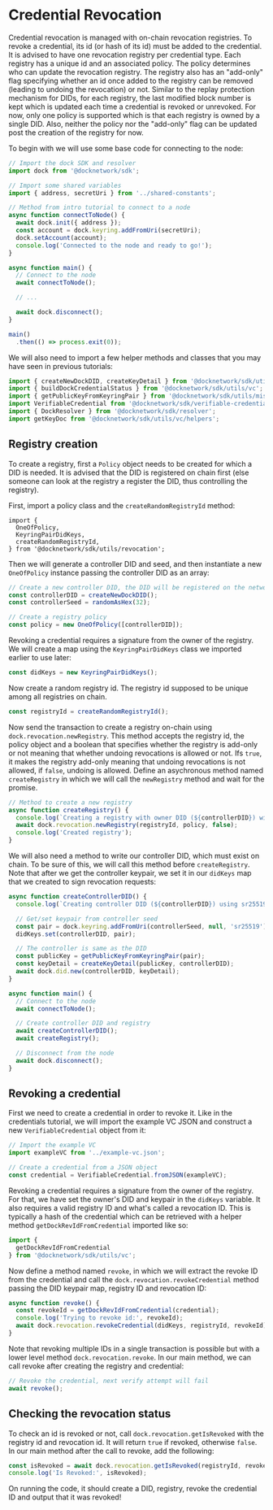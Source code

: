# Credential Revocation
Credential revocation is managed with on-chain revocation registries. To revoke a credential, its id (or hash of its id) must be added to the credential. It is advised to have one revocation registry per credential type. Each registry has a unique id and an associated policy. The policy determines who can update the revocation registry. The registry also has an "add-only" flag specifying whether an id once added to the registry can be removed (leading to undoing the revocation) or not. Similar to the replay protection mechanism for DIDs, for each registry, the last modified block number is kept which is updated each time a credential is revoked or unrevoked. For now, only one policy is supported which is that each registry is owned by a single DID. Also, neither the policy nor the "add-only" flag can be updated post the creation of the registry for now.

To begin with we will use some base code for connecting to the node:
```javascript
// Import the dock SDK and resolver
import dock from '@docknetwork/sdk';

// Import some shared variables
import { address, secretUri } from '../shared-constants';

// Method from intro tutorial to connect to a node
async function connectToNode() {
  await dock.init({ address });
  const account = dock.keyring.addFromUri(secretUri);
  dock.setAccount(account);
  console.log('Connected to the node and ready to go!');
}

async function main() {
  // Connect to the node
  await connectToNode();

  // ...

  await dock.disconnect();
}

main()
  .then(() => process.exit(0));
```

We will also need to import a few helper methods and classes that you may have seen in previous tutorials:
```javascript
import { createNewDockDID, createKeyDetail } from '@docknetwork/sdk/utils/did';
import { buildDockCredentialStatus } from '@docknetwork/sdk/utils/vc';
import { getPublicKeyFromKeyringPair } from '@docknetwork/sdk/utils/misc';
import VerifiableCredential from '@docknetwork/sdk/verifiable-credential';
import { DockResolver } from '@docknetwork/sdk/resolver';
import getKeyDoc from '@docknetwork/sdk/utils/vc/helpers';
```

## Registry creation
To create a registry, first a `Policy` object needs to be created for which a DID is needed. It is advised that the DID
is registered on chain first (else someone can look at the registry a register the DID, thus controlling the registry).

First, import a policy class and the `createRandomRegistryId` method:
```
import {
  OneOfPolicy,
  KeyringPairDidKeys,
  createRandomRegistryId,
} from '@docknetwork/sdk/utils/revocation';
```

Then we will generate a controller DID and seed, and then instantiate a new `OneOfPolicy` instance passing the controller DID as an array:
```javascript
// Create a new controller DID, the DID will be registered on the network and own the registry
const controllerDID = createNewDockDID();
const controllerSeed = randomAsHex(32);

// Create a registry policy
const policy = new OneOfPolicy([controllerDID]);
```

Revoking a credential requires a signature from the owner of the registry. We will create a map using the `KeyringPairDidKeys` class we imported earlier to use later:
```js
const didKeys = new KeyringPairDidKeys();
```

Now create a random registry id. The registry id supposed to be unique among all registries on chain.
```javascript
const registryId = createRandomRegistryId();
```

Now send the transaction to create a registry on-chain using `dock.revocation.newRegistry`. This method accepts the registry id,
the policy object and a boolean that specifies whether the registry is add-only or not meaning that whether undoing revocations
is allowed or not. Ifs `true`, it makes the registry add-only meaning that undoing revocations is not allowed, if `false`,
undoing is allowed. Define an asychronous method named `createRegistry` in which we will call the `newRegistry` method and wait for the promise.
```javascript
// Method to create a new registry
async function createRegistry() {
  console.log(`Creating a registry with owner DID (${controllerDID}) with policy type:`, policy.constructor.name);
  await dock.revocation.newRegistry(registryId, policy, false);
  console.log('Created registry');
}
```

We will also need a method to write our controller DID, which must exist on chain. To be sure of this, we will call this method before `createRegistry`. Note that after we get the controller keypair, we set it in our `didKeys` map that we created to sign revocation requests:
```javascript
async function createControllerDID() {
  console.log(`Creating controller DID (${controllerDID}) using sr25519 pair from seed (${controllerSeed})...`);

  // Get/set keypair from controller seed
  const pair = dock.keyring.addFromUri(controllerSeed, null, 'sr25519');
  didKeys.set(controllerDID, pair);

  // The controller is same as the DID
  const publicKey = getPublicKeyFromKeyringPair(pair);
  const keyDetail = createKeyDetail(publicKey, controllerDID);
  await dock.did.new(controllerDID, keyDetail);
}
```

```javascript
async function main() {
  // Connect to the node
  await connectToNode();

  // Create controller DID and registry
  await createControllerDID();
  await createRegistry();

  // Disconnect from the node
  await dock.disconnect();
}
```

## Revoking a credential
First we need to create a credential in order to revoke it. Like in the credentials tutorial, we will import the example VC JSON and construct a new `VerifiableCredential` object from it:
```javascript
// Import the example VC
import exampleVC from '../example-vc.json';

// Create a credential from a JSON object
const credential = VerifiableCredential.fromJSON(exampleVC);
```

Revoking a credential requires a signature from the owner of the registry. For that, we have set the owner's DID and keypair in the `didKeys` variable. It also requires a valid registry ID and what's called a revocation ID. This is typically a hash of the credential which can be retrieved with a helper method `getDockRevIdFromCredential` imported like so:
```javascript
import {
  getDockRevIdFromCredential
} from '@docknetwork/sdk/utils/vc';
```

Now define a method named `revoke`, in which we will extract the revoke ID from the credential and call the `dock.revocation.revokeCredential` method passing the DID keypair map, registry ID and revocation ID:
```javascript
async function revoke() {
  const revokeId = getDockRevIdFromCredential(credential);
  console.log('Trying to revoke id:', revokeId);
  await dock.revocation.revokeCredential(didKeys, registryId, revokeId);
}
```

Note that revoking multiple IDs in a single transaction is possible but with a lower level method `dock.revocation.revoke`. In our main method, we can call revoke after creating the registry and credential:
```javascript
// Revoke the credential, next verify attempt will fail
await revoke();
```

## Checking the revocation status
To check an id is revoked or not, call `dock.revocation.getIsRevoked` with the registry id and revocation id. It will return `true` if revoked, otherwise `false`. In our main method after the call to revoke, add the following:
```javascript
const isRevoked = await dock.revocation.getIsRevoked(registryId, revokeId);
console.log('Is Revoked:', isRevoked);
```

On running the code, it should create a DID, registry, revoke the credential ID and output that it was revoked!
